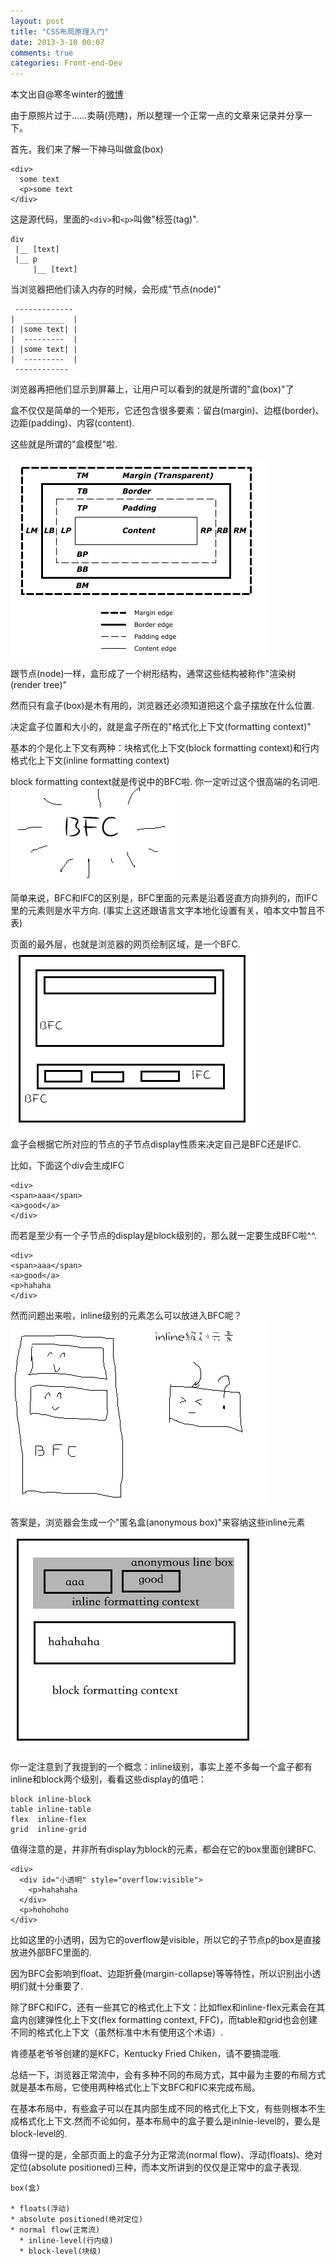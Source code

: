 ```yaml
---
layout: post
title: "CSS布局原理入门"
date: 2013-3-10 00:07
comments: true
categories: Front-end-Dev
---
```


本文出自@寒冬winter的[微博](http://photo.weibo.com/1196343093/wbphotos/large/photo_id/3554004161919635?refer=weibofeedv5)

由于原照片过于……卖萌(亮瞎)，所以整理一个正常一点的文章来记录并分享一下。

首先，我们来了解一下神马叫做盒(box)

    <div>
	  some text
      <p>some text
    </div>

这是源代码，里面的`<div>`和`<p>`叫做"标签(tag)".

    div
     |__ [text]
     |__ p
         |__ [text]

当浏览器把他们读入内存的时候，会形成"节点(node)"
    
	 -------------
	|  _________  |
	| |some text| |
	|  ---------  |
	| |some text| |
    |  ---------  |
     ------------

浏览器再把他们显示到屏幕上，让用户可以看到的就是所谓的"盒(box)"了

盒不仅仅是简单的一个矩形，它还包含很多要素：留白(margin)、边框(border)、边距(padding)、内容(content).

这些就是所谓的"盒模型"啦.

![Box Model](../media/img/css_boxmodel.png)

跟节点(node)一样，盒形成了一个树形结构，通常这些结构被称作"渲染树(render tree)"

然而只有盒子(box)是木有用的，浏览器还必须知道把这个盒子摆放在什么位置.

决定盒子位置和大小的，就是盒子所在的"格式化上下文(formatting context)"

基本的个是化上下文有两种：块格式化上下文(block formatting context)和行内格式化上下文(inline formatting context)

block formatting context就是传说中的BFC啦. 你一定听过这个很高端的名词吧. 
![BFC](../media/img/bfc.png)

简单来说，BFC和IFC的区别是，BFC里面的元素是沿着竖直方向排列的，而IFC里的元素则是水平方向.
(事实上这还跟语言文字本地化设置有关，咱本文中暂且不表)

页面的最外层，也就是浏览器的网页绘制区域，是一个BFC.
![bfcifc](../media/img/bfcifc.png)

盒子会根据它所对应的节点的子节点display性质来决定自己是BFC还是IFC.

比如，下面这个div会生成IFC

    <div>
    <span>aaa</span>
    <a>good</a>
    </div>
    
而若是至少有一个子节点的display是block级别的，那么就一定要生成BFC啦^^.

    <div>
    <span>aaa</span>
    <a>good</a>
    <p>hahaha
    </div>

然而问题出来啦，inline级别的元素怎么可以放进入BFC呢？
![question](../media/img/question.png)

答案是，浏览器会生成一个"匿名盒(anonymous box)"来容纳这些inline元素
![anonymous](../media/img/anonymous.png)

你一定注意到了我提到的一个概念：inline级别，事实上差不多每一个盒子都有inline和block两个级别，看看这些display的值吧：
   
	block inline-block
	table inline-table
	flex  inline-flex
	grid  inline-grid

值得注意的是，并非所有display为block的元素，都会在它的box里面创建BFC.

    <div>
	  <div id="小透明" style="overflow:visible">
	    <p>hahahaha
	  </div>
	  <p>hohohoho
    </div>
	
比如这里的小透明，因为它的overflow是visible，所以它的子节点p的box是直接放进外部BFC里面的.

因为BFC会影响到float、边距折叠(margin-collapse)等等特性，所以识别出小透明们就十分重要了.

除了BFC和IFC，还有一些其它的格式化上下文：比如flex和inline-flex元素会在其盒内创建弹性化上下文(flex formatting context, FFC)，而table和grid也会创建不同的格式化上下文（虽然标准中木有使用这个术语）.

肯德基老爷爷创建的是KFC，Kentucky Fried Chiken，请不要搞混哦.

总结一下，浏览器正常流中，会有多种不同的布局方式，其中最为主要的布局方式就是基本布局，它使用两种格式化上下文BFC和FIC来完成布局。

在基本布局中，有些盒子可以在其内部生成不同的格式化上下文，有些则根本不生成格式化上下文.然而不论如何，基本布局中的盒子要么是inlnie-level的，要么是block-level的.

值得一提的是，全部页面上的盒子分为正常流(normal flow)、浮动(floats)、绝对定位(absolute positioned)三种，而本文所讲到的仅仅是正常中的盒子表现.

    box(盒)

    * floats(浮动)
    * absolute positioned(绝对定位)
    * normal flow(正常流)
      * inline-level(行内级)
      * block-level(块级)
		

